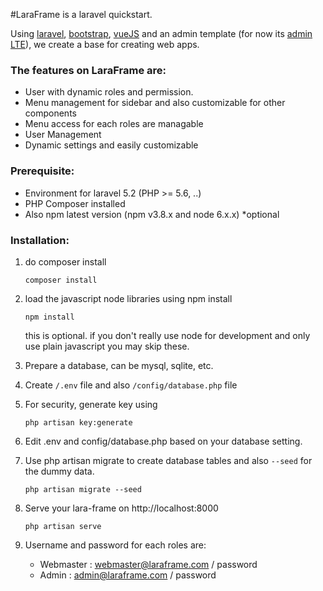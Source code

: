 #LaraFrame is a laravel quickstart.

Using <a href="https://laravel.com">laravel</a>, <a href="https://getbootstrap.com">bootstrap</a>, <a href="https://vuejs.org">vueJS</a> and an admin template (for now its <a href="https://almsaeedstudio.com">admin LTE</a>), we create a base for creating web apps.

### The features on LaraFrame are:
+ User with dynamic roles and permission.
+ Menu management for sidebar and also customizable for other components
+ Menu access for each roles are managable
+ User Management
+ Dynamic settings and easily customizable

### Prerequisite:
+ Environment for laravel 5.2 (PHP >= 5.6, ..)
+ PHP Composer installed
+ Also npm latest version (npm v3.8.x and node 6.x.x) *optional

### Installation:

1. do composer install
    ```
    composer install
    ```

2. load the javascript node libraries using npm install
    ```
    npm install
    ```
    this is optional. if you don't really use node for development and only use plain javascript you may skip these.

3. Prepare a database, can be mysql, sqlite, etc.

4. Create `/.env` file and also `/config/database.php` file

5. For security, generate key using
   ```
   php artisan key:generate
   ```

6. Edit .env and config/database.php based on your database setting.

7. Use php artisan migrate to create database tables and also `--seed` for the dummy data.
   ```
   php artisan migrate --seed
   ```

8. Serve your lara-frame on http://localhost:8000
   ```
   php artisan serve
   ```
9. Username and password for each roles are:
   + Webmaster : webmaster@laraframe.com / password
   + Admin : admin@laraframe.com / password
